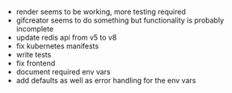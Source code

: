 - render seems to be working, more testing required
- gifcreator  seems to do something but functionality is probably incomplete
- update redis api from v5 to v8
- fix kubernetes manifests
- write tests
- fix frontend
- document required env vars
- add defaults as well as error handling for the env vars
